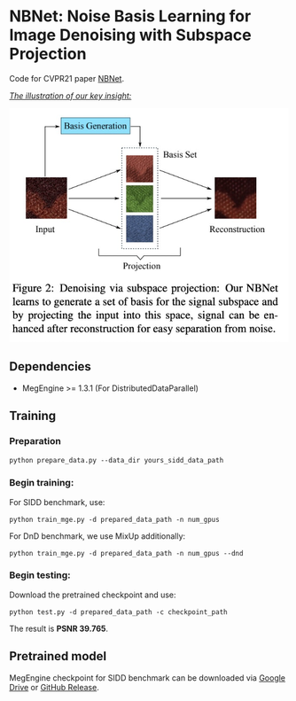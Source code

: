 # NBNet: Noise Basis Learning for Image Denoising with Subspace Projection 

Code for CVPR21 paper [NBNet](https://arxiv.org/abs/2012.15028).

<u>*The illustration of our key insight:*</u>

<img src="./Fig/fig2.png" alt="projection_concept" style="zoom:100%;" />

## Dependencies

- MegEngine >= 1.3.1 (For DistributedDataParallel)



## Training

### Preparation

```
python prepare_data.py --data_dir yours_sidd_data_path
```



### Begin training:

For SIDD benchmark,  use:

```
python train_mge.py -d prepared_data_path -n num_gpus
```



For DnD benchmark,  we use MixUp additionally:

```
python train_mge.py -d prepared_data_path -n num_gpus --dnd
```

### Begin testing:
Download the pretrained checkpoint and use:

```
python test.py -d prepared_data_path -c checkpoint_path
```
The result is **PSNR 39.765**.



## Pretrained model

MegEngine checkpoint for SIDD benchmark can be downloaded via 
[Google Drive](https://drive.google.com/file/d/1RPAf9ZJqqq9ePPVTtJRlixX4-h3HJTCc/view?usp=sharing)
or
[GitHub Release](https://github.com/megvii-research/NBNet/releases).
